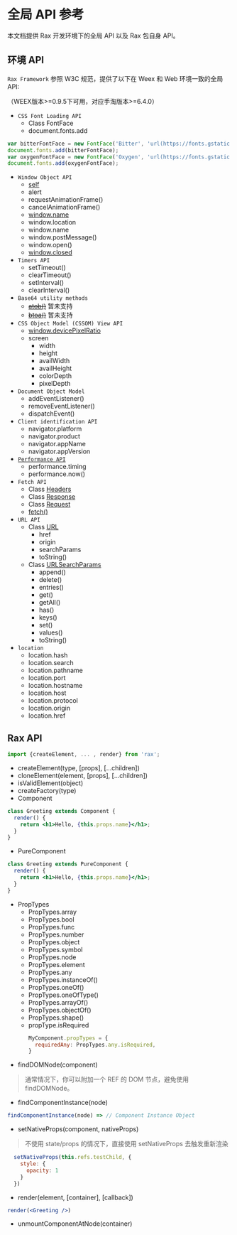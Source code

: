 # 全局 API 参考
本文档提供 Rax 开发环境下的全局 API 以及 Rax 包自身 API。

## 环境 API
`Rax Framework` 参照 W3C 规范，提供了以下在 Weex 和 Web 环境一致的全局API:

（WEEX版本>=0.9.5下可用，对应手淘版本>=6.4.0）

* `CSS Font Loading API`
    * Class FontFace
    * document.fonts.add

```jsx
var bitterFontFace = new FontFace('Bitter', 'url(https://fonts.gstatic.com/s/bitter/v7/HEpP8tJXlWaYHimsnXgfCOvvDin1pK8aKteLpeZ5c0A.woff2)');
document.fonts.add(bitterFontFace);
var oxygenFontFace = new FontFace('Oxygen', 'url(https://fonts.gstatic.com/s/oxygen/v5/qBSyz106i5ud7wkBU-FrPevvDin1pK8aKteLpeZ5c0A.woff2)');
document.fonts.add(oxygenFontFace);
```

* `Window Object API`
    * [self](https://developer.mozilla.org/en-US/docs/Web/API/Window/self)
    * alert
    * requestAnimationFrame()
    * cancelAnimationFrame()
    * [window.name](https://developer.mozilla.org/en-US/docs/Web/API/Window/name)
    * window.location
    * window.name
    * window.postMessage()
    * window.open()
    * [window.closed](https://developer.mozilla.org/en-US/docs/Web/API/Window/closed)
* `Timers API`
    * setTimeout()
    * clearTimeout()
    * setInterval()
    * clearInterval()
* `Base64 utility methods`
    * ~~[atob()](https://developer.mozilla.org/en-US/docs/Web/API/WindowOrWorkerGlobalScope/atob)~~ 暂未支持
    * ~~[btoa()](https://developer.mozilla.org/en-US/docs/Web/API/WindowOrWorkerGlobalScope/btoa)~~ 暂未支持
* `CSS Object Model (CSSOM) View API`
    * [window.devicePixelRatio](https://developer.mozilla.org/en-US/docs/Web/API/Window/devicePixelRatio)
    * screen
        * width
        * height
        * availWidth
        * availHeight
        * colorDepth
        * pixelDepth
* `Document Object Model`
    * addEventListener()
    * removeEventListener()
    * dispatchEvent()
* `Client identification API`
    * navigator.platform
    * navigator.product
    * navigator.appName
    * navigator.appVersion
* [`Performance API`](https://developer.mozilla.org/en-US/docs/Web/API/Window/performance)
    * performance.timing
    * performance.now()
* `Fetch API`
    * Class [Headers](https://developer.mozilla.org/en-US/docs/Web/API/Headers)
    * Class [Response](https://developer.mozilla.org/en-US/docs/Web/API/Response)
    * Class [Request](https://developer.mozilla.org/en-US/docs/Web/API/Request)
    * [fetch()](https://developer.mozilla.org/en-US/docs/Web/API/fetch)
* `URL API`
    * Class [URL](https://developer.mozilla.org/en-US/docs/Web/API/URL)
        * href
        * origin
        * searchParams
        * toString()
    * Class [URLSearchParams](https://developer.mozilla.org/en-US/docs/Web/API/URLSearchParams)
        * append()
        * delete()
        * entries()
        * get()
        * getAll()
        * has()
        * keys()
        * set()
        * values()
        * toString()
* `location`
    * location.hash
    * location.search
    * location.pathname
    * location.port
    * location.hostname
    * location.host
    * location.protocol
    * location.origin
    * location.href

## Rax API
```jsx
import {createElement, ... , render} from 'rax';
```
* createElement(type, [props], [...children])
* cloneElement(element, [props], [...children])
* isValidElement(object)
* createFactory(type)
* Component
```jsx
class Greeting extends Component {
  render() {
    return <h1>Hello, {this.props.name}</h1>;
  }
}
```
* PureComponent
```jsx
class Greeting extends PureComponent {
  render() {
    return <h1>Hello, {this.props.name}</h1>;
  }
}
```
* PropTypes
  * PropTypes.array
  * PropTypes.bool
  * PropTypes.func
  * PropTypes.number
  * PropTypes.object
  * PropTypes.symbol
  * PropTypes.node
  * PropTypes.element
  * PropTypes.any
  * PropTypes.instanceOf()
  * PropTypes.oneOf()
  * PropTypes.oneOfType()
  * PropTypes.arrayOf()
  * PropTypes.objectOf()
  * PropTypes.shape()
  * propType.isRequired
    ```jsx
    MyComponent.propTypes = {
      requiredAny: PropTypes.any.isRequired,
    }
    ```
* findDOMNode(component)
> 通常情况下，你可以附加一个 REF 的 DOM 节点，避免使用 findDOMNode。
* findComponentInstance(node)
```jsx
findComponentInstance(node) => // Component Instance Object
```
* setNativeProps(component, nativeProps)
> 不使用 state/props 的情况下，直接使用 setNativeProps 去触发重新渲染
```jsx
  setNativeProps(this.refs.testChild, {
    style: {
      opacity: 1
    }
  })
```
* render(element, [container], [callback])
```jsx
render(<Greeting />)
```
* unmountComponentAtNode(container)
